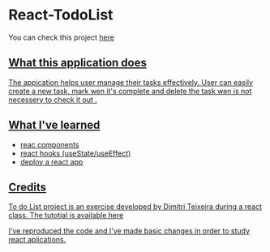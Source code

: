 # React-TodoList

You can check this project <a href= "https://cintiabsza.github.io/react-todolist/"> here

## What this application does

The appication helps user manage their tasks effectively. User can easily create a new task, mark wen it's complete and delete the task wen is not necessery to check it out . 


## What I've learned

* reac components
* react hooks (useState/useEffect)
* deploy a react app 

## Credits

To do List project is an exercise developed by Dimitri Teixeira during a react class. The tutotial is available <a href= "https://www.youtube.com/watch?v=vcCKywPfQGs"> here

I've reproduced the code and I've made basic changes in order to study react aplications.